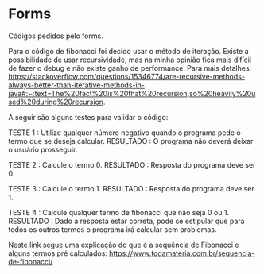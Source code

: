 # Forms
Códigos pedidos pelo forms.

Para o código de fibonacci foi decido usar o método de iteração. Existe a possibilidade de usar recursividade, mas na minha opinião fica mais difícil de fazer o debug e não existe ganho de performance. Para mais detalhes: https://stackoverflow.com/questions/15346774/are-recursive-methods-always-better-than-iterative-methods-in-java#:~:text=The%20fact%20is%20that%20recursion,so%20heavily%20used%20during%20recursion.

A seguir são alguns testes para validar o código:

TESTE 1   : Utilize qualquer número negativo quando o programa pede o termo que se deseja calcular.
RESULTADO : O programa não deverá deixar o usuário prosseguir.

TESTE 2   : Calcule o termo 0.
RESULTADO : Resposta do programa deve ser 0.

TESTE 3   : Calcule o termo 1.
RESULTADO : Resposta do programa deve ser 1.

TESTE 4   : Calcule qualquer termo de fibonacci que não seja 0 ou 1.
RESULTADO : Dado a resposta estar correta, pode se estipular que para todos os outros termos o programa irá calcular sem problemas.

Neste link segue uma explicação do que é a sequência de Fibonacci e alguns termos pré calculados: https://www.todamateria.com.br/sequencia-de-fibonacci/
